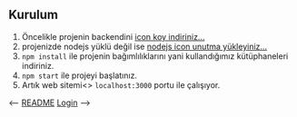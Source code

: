 

<!-- <video controls src="demo.mp4" title="Title"></video> -->
## Kurulum

1. Öncelikle projenin backendini [icon koy indiriniz...](https://github.com/fsoymaz/rentacarbackend)
2. projenizde nodejs yüklü değil ise [nodejs icon unutma yükleyiniz...](https://nodejs.org/en/download)
3. `npm install` ile projenin bağımlılıklarını yani kullandığımız kütüphaneleri indiriniz.
4. `npm start` ile projeyi başlatınız.
5. Artık web sitemi<> `localhost:3000` portu ile çalışıyor.

<-- [README](../README.md)                   [Login](login.md) --> 